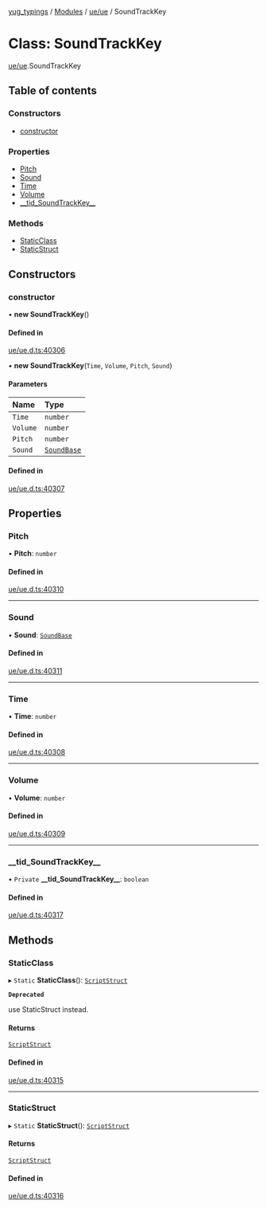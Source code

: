[yug_typings](../README.md) / [Modules](../modules.md) / [ue/ue](../modules/ue_ue.md) / SoundTrackKey

# Class: SoundTrackKey

[ue/ue](../modules/ue_ue.md).SoundTrackKey

## Table of contents

### Constructors

- [constructor](ue_ue.SoundTrackKey.md#constructor)

### Properties

- [Pitch](ue_ue.SoundTrackKey.md#pitch)
- [Sound](ue_ue.SoundTrackKey.md#sound)
- [Time](ue_ue.SoundTrackKey.md#time)
- [Volume](ue_ue.SoundTrackKey.md#volume)
- [\_\_tid\_SoundTrackKey\_\_](ue_ue.SoundTrackKey.md#__tid_soundtrackkey__)

### Methods

- [StaticClass](ue_ue.SoundTrackKey.md#staticclass)
- [StaticStruct](ue_ue.SoundTrackKey.md#staticstruct)

## Constructors

### constructor

• **new SoundTrackKey**()

#### Defined in

[ue/ue.d.ts:40306](https://github.com/YugMetaverse/yug_typings/blob/25cad34/ue/ue.d.ts#L40306)

• **new SoundTrackKey**(`Time`, `Volume`, `Pitch`, `Sound`)

#### Parameters

| Name | Type |
| :------ | :------ |
| `Time` | `number` |
| `Volume` | `number` |
| `Pitch` | `number` |
| `Sound` | [`SoundBase`](ue_ue.SoundBase.md) |

#### Defined in

[ue/ue.d.ts:40307](https://github.com/YugMetaverse/yug_typings/blob/25cad34/ue/ue.d.ts#L40307)

## Properties

### Pitch

• **Pitch**: `number`

#### Defined in

[ue/ue.d.ts:40310](https://github.com/YugMetaverse/yug_typings/blob/25cad34/ue/ue.d.ts#L40310)

___

### Sound

• **Sound**: [`SoundBase`](ue_ue.SoundBase.md)

#### Defined in

[ue/ue.d.ts:40311](https://github.com/YugMetaverse/yug_typings/blob/25cad34/ue/ue.d.ts#L40311)

___

### Time

• **Time**: `number`

#### Defined in

[ue/ue.d.ts:40308](https://github.com/YugMetaverse/yug_typings/blob/25cad34/ue/ue.d.ts#L40308)

___

### Volume

• **Volume**: `number`

#### Defined in

[ue/ue.d.ts:40309](https://github.com/YugMetaverse/yug_typings/blob/25cad34/ue/ue.d.ts#L40309)

___

### \_\_tid\_SoundTrackKey\_\_

• `Private` **\_\_tid\_SoundTrackKey\_\_**: `boolean`

#### Defined in

[ue/ue.d.ts:40317](https://github.com/YugMetaverse/yug_typings/blob/25cad34/ue/ue.d.ts#L40317)

## Methods

### StaticClass

▸ `Static` **StaticClass**(): [`ScriptStruct`](ue_ue.ScriptStruct.md)

**`Deprecated`**

use StaticStruct instead.

#### Returns

[`ScriptStruct`](ue_ue.ScriptStruct.md)

#### Defined in

[ue/ue.d.ts:40315](https://github.com/YugMetaverse/yug_typings/blob/25cad34/ue/ue.d.ts#L40315)

___

### StaticStruct

▸ `Static` **StaticStruct**(): [`ScriptStruct`](ue_ue.ScriptStruct.md)

#### Returns

[`ScriptStruct`](ue_ue.ScriptStruct.md)

#### Defined in

[ue/ue.d.ts:40316](https://github.com/YugMetaverse/yug_typings/blob/25cad34/ue/ue.d.ts#L40316)
